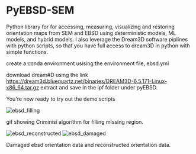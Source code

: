 # PyEBSD-SEM
Python library for for accessing, measuring, visualizing and restoring orientation maps from SEM and EBSD using deterministic models, ML models, and hybrid models. I also leverage the Dream3D software piplines with python scripts, so that you have full access to dream3D in python with simple functions.


create a conda environment usising the environment file, ebsd.yml

download dream#D using the link 
https://dream3d.bluequartz.net/binaries/DREAM3D-6.5.171-Linux-x86_64.tar.gz
extract and save in the ipf folder under pyEBSD.

You're now ready to try out the demo scripts


![ebsd_filling](https://github.com/emmanuelatindama/PyEBSD-SEM/assets/44306325/f39969b4-8b6b-4185-b629-4e2beb06dd48)

gif showing Criminisi algorithm for filling missing region.


![ebsd_reconstructed](https://github.com/emmanuelatindama/PyEBSD-SEM/assets/44306325/d3c11afb-df9d-4f29-9faf-2050e6207699)
![ebsd_damaged](https://github.com/emmanuelatindama/PyEBSD-SEM/assets/44306325/b791c795-24d1-4589-b585-3a22807d08f4)

Damaged ebsd orientation data and reconstructed orientation data.

